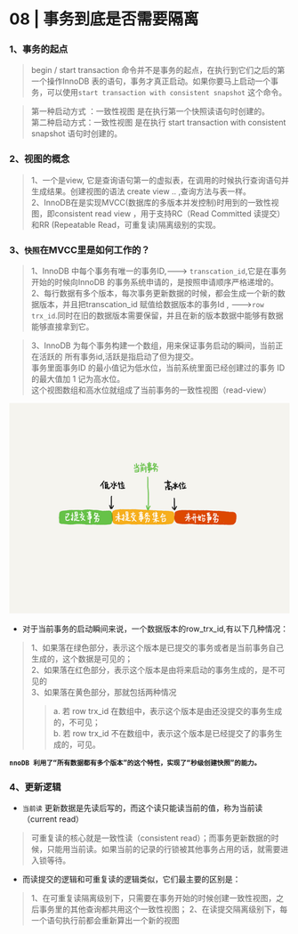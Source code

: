 # 08 | 事务到底是否需要隔离
### 1、事务的起点 
> begin / start transaction 命令并不是事务的起点，在执行到它们之后的第一个操作InnoDB 表的语句，事务才真正启动。如果你要马上启动一个事务，可以使用`start transaction with consistent snapshot` 这个命令。  
 
> 第一种启动方式 ：一致性视图 是在执行第一个快照读语句时创建的。  
> 第二种启动方式：一致性视图 是在执行 start transaction with consistent snapshot 语句时创建的。

### 2、视图的概念
> 1、一个是view, 它是查询语句第一的虚拟表，在调用的时候执行查询语句并生成结果。创建视图的语法 create view .. ,查询方法与表一样。  
> 2、InnoDB在是实现MVCC(数据库的多版本并发控制)时用到的一致性视图，即consistent read view ，用于支持RC（Read Committed 读提交）和RR (Repeatable Read，可重复读)隔离级别的实现。 

### 3、`快照`在MVCC里是如何工作的？

> 1、InnoDB 中每个事务有唯一的事务ID,---> `transcation_id`,它是在事务开始的时候向InnoDB 的事务系统申请的，是按照申请顺序严格递增的。
> 2、每行数据有多个版本，每次事务更新数据的时候，都会生成一个新的数据版本，并且把transcation_id 赋值给数据版本的事务Id , --->`row trx_id`.同时在旧的数据版本需要保留，并且在新的版本数据中能够有数据能够直接拿到它。

> 3、InnoDB 为每个事务构建一个数组，用来保证事务启动的瞬间，当前正在活跃的  所有事务id,活跃是指启动了但为提交。  
> 事务里面事务ID 的最小值记为低水位，当前系统里面已经创建过的事务 ID 的最大值加 1 记为高水位。  
 这个视图数组和高水位就组成了当前事务的一致性视图（read-view）
 
 ![](./img/5.png)
 - 对于当前事务的启动瞬间来说，一个数据版本的row_trx_id,有以下几种情况：
 > 1、如果落在绿色部分，表示这个版本是已提交的事务或者是当前事务自己生成的，这个数据是可见的；  
> 2、如果落在红色部分，表示这个版本是由将来启动的事务生成的，是不可见的  
> 3、如果落在黄色部分，那就包括两种情况   
>> a. 若 row trx_id 在数组中，表示这个版本是由还没提交的事务生成的，不可见；  
    b. 若 row trx_id 不在数组中，表示这个版本是已经提交了的事务生成的，可见。  
   
**`nnoDB 利用了“所有数据都有多个版本”的这个特性，实现了“秒级创建快照”的能力。`**

### 4、更新逻辑
- `当前读` 更新数据是先读后写的，而这个读只能读当前的值，称为当前读（current read）

>可重复读的核心就是一致性读（consistent read）；而事务更新数据的时候，只能用当前读。如果当前的记录的行锁被其他事务占用的话，就需要进入锁等待。


- 而读提交的逻辑和可重复读的逻辑类似，它们最主要的区别是：
> 1、在可重复读隔离级别下，只需要在事务开始的时候创建一致性视图，之后事务里的其他查询都共用这个一致性视图；
> 2、在读提交隔离级别下，每一个语句执行前都会重新算出一个新的视图







 
